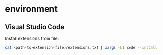 # environment


## Visual Studio Code

Install extensions from file:

```sh
cat <path-to-extension-file>/extensions.txt | xargs -L1 code --install-extension
```